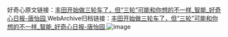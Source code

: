 好奇心原文链接：[丰田开始做三轮车了，但“三轮”可能和你想的不一样_智能_好奇心日报-唐怡园 ](https://www.qdaily.com/articles/11568.html)
WebArchive归档链接：[丰田开始做三轮车了，但“三轮”可能和你想的不一样_智能_好奇心日报-唐怡园 ](http://web.archive.org/web/20160924022350/http://www.qdaily.com:80/articles/11568.html)
![image](http://ww3.sinaimg.cn/large/007d5XDply1g3wabmfyqsj30u03jl7sc)